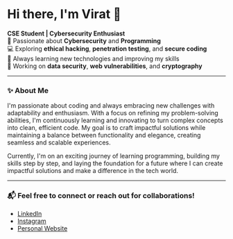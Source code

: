 # Hi there, I'm Virat 👋

**CSE Student | Cybersecurity Enthusiast**  
🔐 Passionate about **Cybersecurity** and **Programming**  
💻 Exploring **ethical hacking**, **penetration testing**, and **secure coding**  
🌱 Always learning new technologies and improving my skills  
📂 Working on **data security**, **web vulnerabilities**, and **cryptography**

---

### ✨ About Me

I'm passionate about coding and always embracing new challenges with adaptability and enthusiasm. With a focus on refining my problem-solving abilities, I'm continuously learning and innovating to turn complex concepts into clean, efficient code. My goal is to craft impactful solutions while maintaining a balance between functionality and elegance, creating seamless and scalable experiences.

Currently, I'm on an exciting journey of learning programming, building my skills step by step, and laying the foundation for a future where I can create impactful solutions and make a difference in the tech world.

---

### 📬 Feel free to connect or reach out for collaborations!
- [LinkedIn](https://www.linkedin.com/in/shvirat)
- [Instagram](https://www.instagram.com/ahamvirat)
- [Personal Website](https://genpixel.great-site.net/)

